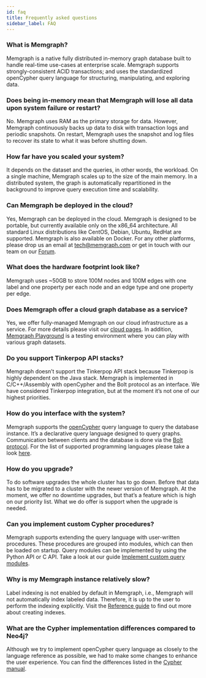 ```yaml
---
id: faq
title: Frequently asked questions
sidebar_label: FAQ
---
```


### What is Memgraph?

Memgraph is a native fully distributed in-memory graph database built to handle
real-time use-cases at enterprise scale. Memgraph supports strongly-consistent
ACID transactions; and uses the standardized openCypher query language for
structuring, manipulating, and exploring data.

### Does being in-memory mean that Memgraph will lose all data upon system failure or restart?

No. Memgraph uses RAM as the primary storage for data. However, Memgraph
continuously backs up data to disk with transaction logs and periodic
snapshots. On restart, Memgraph uses the snapshot and log files to recover its
state to what it was before shutting down.

### How far have you scaled your system?

It depends on the dataset and the queries, in other words, the workload. On a
single machine, Memgraph scales up to the size of the main memory. In a
distributed system, the graph is automatically repartitioned in the background
to improve query execution time and scalability.

### Can Memgraph be deployed in the cloud?

Yes, Memgraph can be deployed in the cloud. Memgraph is designed to be
portable, but currently available only on the x86_64 architecture. All standard
Linux distributions like CentOS, Debian, Ubuntu, RedHat are supported. Memgraph
is also available on Docker. For any other platforms, please drop us an email
at [tech@memgraph.com](mailto:tech@memgraph.com) or get in touch with our team
on our [Forum](https://discourse.memgraph.com/).

### What does the hardware footprint look like?

Memgraph uses ~50GB to store 100M nodes and 100M edges with one label and one
property per each node and an edge type and one property per edge.

### Does Memgraph offer a cloud graph database as a service?

Yes, we offer fully-managed Memgraph on our cloud infrastructure as a service.
For more details please visit our [cloud pages](https://cloud.memgraph.com/).
In addition, [Memgraph Playground](https://playground.memgraph.com/) is a
testing environment where you can play with various graph datasets.

### Do you support Tinkerpop API stacks?

Memgraph doesn’t support the Tinkerpop API stack because Tinkerpop is highly
dependent on the Java stack. Memgraph is implemented in C/C++/Assembly with
openCypher and the Bolt protocol as an interface. We have considered Tinkerpop
integration, but at the moment it’s not one of our highest priorities.

### How do you interface with the system?

Memgraph supports the [openCypher](http://www.opencypher.org) query language to
query the database instance. It’s a declarative query language designed to
query graphs. Communication between clients and the database is done via the
[Bolt protocol](https://boltprotocol.org). For the list of supported
programming languages please take a look
[here](/memgraph/connect-to-memgraph/methods/drivers).

### How do you upgrade?

To do software upgrades the whole cluster has to go down. Before that data has
to be migrated to a cluster with the newer version of Memgraph. At the moment,
we offer no downtime upgrades, but that’s a feature which is high on our
priority list. What we do offer is support when the upgrade is needed.

### Can you implement custom Cypher procedures?

Memgraph supports extending the query language with user-written procedures.
These procedures are grouped into modules, which can then be loaded on startup.
Query modules can be implemented by using the Python API or C API.
Take a look at our guide [Implement custom query modules](/memgraph/reference-guide/query-modules/implement-query-modules).

### Why is my Memgraph instance relatively slow?

Label indexing is not enabled by default in Memgraph, i.e., Memgraph will not
automatically index labeled data. Therefore, it is up to the user to perform the
indexing explicitly. Visit the [Reference guide](/memgraph/reference-guide/indexing)
to find out more about creating indexes.

### What are the Cypher implementation differences compared to Neo4j?

Although we try to implement openCypher query language as closely to the
language reference as possible, we had to make some changes to enhance the
user experience. You can find the differences listed in the [Cypher manual](/cypher-manual/differences).